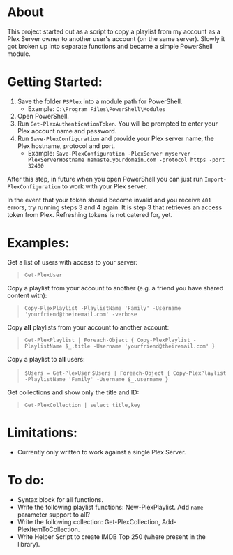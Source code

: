 # About

This project started out as a script to copy a playlist from my account as a Plex Server owner to another user's account (on the same server). Slowly it got broken up into separate functions and became a simple PowerShell module.

# Getting Started:

1. Save the folder `PSPlex` into a module path for PowerShell.
    * Example: `C:\Program Files\PowerShell\Modules`
2. Open PowerShell.
3. Run `Get-PlexAuthenticationToken`. You will be prompted to enter your Plex account name and password.
4. Run `Save-PlexConfiguration` and provide your Plex server name, the Plex hostname, protocol and port.
    * Example: `Save-PlexConfiguration -PlexServer myserver -PlexServerHostname namaste.yourdomain.com -protocol https -port 32400`

After this step, in future when you open PowerShell you can just run `Import-PlexConfiguration` to work with your Plex server.

In the event that your token should become invalid and you receive `401` errors, try running steps 3 and 4 again. It is step 3 that retrieves an access token from Plex. Refreshing tokens is not catered for, yet.

# Examples:

Get a list of users with access to your server:

> `Get-PlexUser`

Copy a playlist from your account to another (e.g. a friend you have shared content with):

> `Copy-PlexPlaylist -PlaylistName 'Family' -Username 'yourfriend@theiremail.com' -verbose`

Copy **all** playlists from your account to another account:

> `Get-PlexPlaylist | Foreach-Object { Copy-PlexPlaylist -PlaylistName $_.title -Username 'yourfriend@theiremail.com' }`

Copy a playlist to **all** users:

> `$Users = Get-PlexUser`
> `$Users | Foreach-Object { Copy-PlexPlaylist -PlaylistName 'Family' -Username $_.username }`


Get collections and show only the title and ID:

> `Get-PlexCollection | select title,key`


# Limitations:

* Currently only written to work against a single Plex Server.

# To do:

* Syntax block for all functions.
* Write the following playlist functions: New-PlexPlaylist. Add `name` parameter support to all?
* Write the following collection: Get-PlexCollection, Add-PlexItemToCollection.
* Write Helper Script to create IMDB Top 250 (where present in the library).
